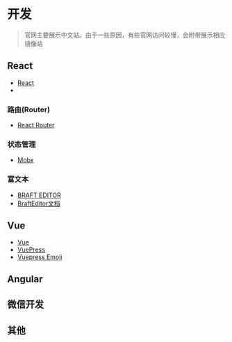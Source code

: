 # 开发

> 官网主要展示中文站。由于一些原因，有些官网访问较慢，会附带展示相应镜像站

## React

- [React](https://react.docschina.org/)
- []()

### 路由(Router)
- [React Router](https://react-router.docschina.org/)

### 状态管理
- [Mobx](https://cn.mobx.js.org/)

### 富文本

- [BRAFT EDITOR](https://braft.margox.cn/)
- [BraftEditor文档](https://www.yuque.com/braft-editor/be)

## Vue

- [Vue](https://cn.vuejs.org/index.html)
- [VuePress](https://vuepress.vuejs.org/zh/)
- [Vuepress Emoji](https://github.com/markdown-it/markdown-it-emoji/blob/master/lib/data/full.json)

## Angular

## 微信开发


## 其他
